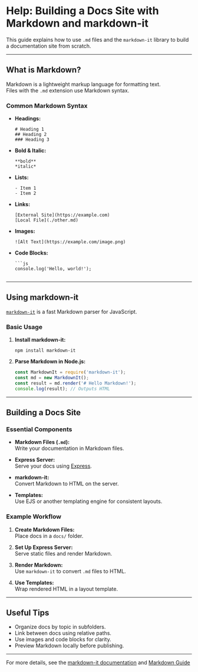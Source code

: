 # Help: Building a Docs Site with Markdown and markdown-it

This guide explains how to use `.md` files and the `markdown-it` library to build a documentation site from scratch.

---

## What is Markdown?

Markdown is a lightweight markup language for formatting text.  
Files with the `.md` extension use Markdown syntax.

### Common Markdown Syntax

- **Headings:**  
  ```
  # Heading 1
  ## Heading 2
  ### Heading 3
  ```
- **Bold & Italic:**  
  ```
  **bold**
  *italic*
  ```
- **Lists:**  
  ```
  - Item 1
  - Item 2
  ```
- **Links:**  
  ```
  [External Site](https://example.com)
  [Local File](./other.md)
  ```
- **Images:**  
  ```
  ![Alt Text](https://example.com/image.png)
  ```
- **Code Blocks:**  
  ```
  ```js
  console.log('Hello, world!');
  ```
  ```

---

## Using markdown-it

[`markdown-it`](https://github.com/markdown-it/markdown-it) is a fast Markdown parser for JavaScript.

### Basic Usage

1. **Install markdown-it:**
   ```
   npm install markdown-it
   ```

2. **Parse Markdown in Node.js:**
   ```js
   const MarkdownIt = require('markdown-it');
   const md = new MarkdownIt();
   const result = md.render('# Hello Markdown!');
   console.log(result); // Outputs HTML
   ```

---

## Building a Docs Site

### Essential Components

- **Markdown Files (`.md`):**  
  Write your documentation in Markdown files.

- **Express Server:**  
  Serve your docs using [Express](https://expressjs.com/).

- **markdown-it:**  
  Convert Markdown to HTML on the server.

- **Templates:**  
  Use EJS or another templating engine for consistent layouts.

### Example Workflow

1. **Create Markdown Files:**  
   Place docs in a `docs/` folder.

2. **Set Up Express Server:**  
   Serve static files and render Markdown.

3. **Render Markdown:**  
   Use `markdown-it` to convert `.md` files to HTML.

4. **Use Templates:**  
   Wrap rendered HTML in a layout template.

---

## Useful Tips

- Organize docs by topic in subfolders.
- Link between docs using relative paths.
- Use images and code blocks for clarity.
- Preview Markdown locally before publishing.

---

For more details, see the [markdown-it documentation](https://github.com/markdown-it/markdown-it) and [Markdown Guide](https://www.markdownguide.org/)